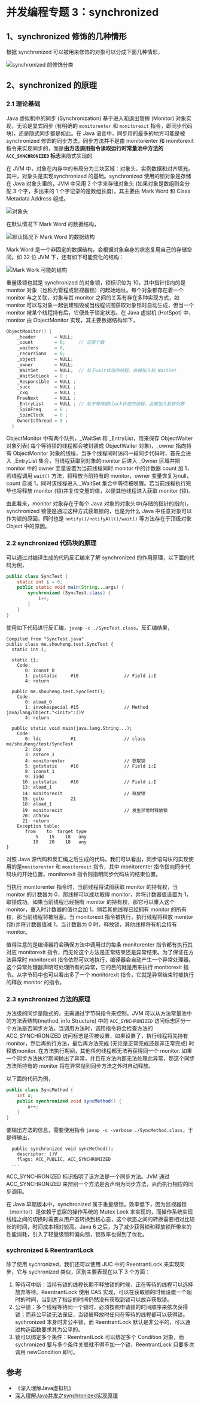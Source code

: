 # 并发编程专题 3：synchronized

## 1、synchronized 修饰的几种情形

根据 synchronized 可以被用来修饰的对象可以分成下面几种情形，

![synchronized 的修饰分类](res/synchronized_1.jpg)

## 2、synchronized 的原理

### 2.1 理论基础

Java 虚拟机中的同步 (Synchronization) 基于进入和退出管程 (Monitor) 对象实现，无论是显式同步 (有明确的 `monitorenter` 和 `monitorexit` 指令，即同步代码块)，还是隐式同步都是如此。在 Java 语言中，同步用的最多的地方可能是被 synchronized 修饰的同步方法。同步方法并不是由 monitorenter 和 monitorexit 指令来实现同步的，而是**由方法调用指令读取运行时常量池中方法的 `ACC_SYNCHRONIZED` 标志**来隐式实现的

在 JVM 中，对象在内存中的布局分为三块区域：对象头、实例数据和对齐填充。其中，对象头是实现synchronized 的基础。synchronized 使用的锁对象是存储在 Java 对象头里的，JVM 中采用 2 个字来存储对象头 (如果对象是数组则会分配 3 个字，多出来的 1 个字记录的是数组长度)，其主要由 Mark Word 和 Class Metadata Address 组成。

![对象头](res/sync_header.png)

在默认情况下 Mark Word 的数据结构，

![默认情况下 Mark Word 的数据结构](res/sync_markwork2.png)

Mark Word 是一个非固定的数据结构，会根据对象自身的状态复用自己的存储空间。如 32 位 JVM 下，还有如下可能变化的结构：

![Mark Work 可能的结构](res/sync_markwork.png)

重量级锁也就是 synchronized 的对象锁，锁标识位为 10，其中指针指向的是 monitor 对象（也称为管程或监视器锁）的起始地址。每个对象都存在着一个 monitor 与之关联，对象与其 monitor 之间的关系有存在多种实现方式，如 monitor 可以与对象一起创建销毁或当线程试图获取对象锁时自动生成，但当一个 monitor 被某个线程持有后，它便处于锁定状态。在 Java 虚拟机 (HotSpot) 中，monitor 由 ObjectMonitor 实现，其主要数据结构如下，

```c++
ObjectMonitor() {
    _header       = NULL;
    _count        = 0;     // 记录个数
    _waiters      = 0,
    _recursions   = 0;
    _object       = NULL;
    _owner        = NULL;
    _WaitSet      = NULL;  // 处于wait状态的线程，会被加入到_WaitSet
    _WaitSetLock  = 0 ;
    _Responsible  = NULL ;
    _succ         = NULL ;
    _cxq          = NULL ;
    FreeNext      = NULL ;
    _EntryList    = NULL ; // 处于等待锁block状态的线程，会被加入到该列表
    _SpinFreq     = 0 ;
    _SpinClock    = 0 ;
    OwnerIsThread = 0 ;
  }
```
ObjectMonitor 中有两个队列，_WaitSet 和 _EntryList，用来保存 ObjectWaiter 对象列表( 每个等待锁的线程都会被封装成 ObjectWaiter 对象)，_owner 指向持有 ObjectMonitor 对象的线程，当多个线程同时访问一段同步代码时，首先会进入 _EntryList 集合，当线程获取到对象的monitor 后进入 _Owner 区域并把 monitor 中的 owner 变量设置为当前线程同时 monitor 中的计数器 count 加 1，若线程调用 `wait()` 方法，将释放当前持有的 monitor，owner 变量恢复为null，count 自减 1，同时该线程进入 _WaitSet 集合中等待被唤醒。若当前线程执行完毕也将释放 monitor (锁)并复位变量的值，以便其他线程进入获取 monitor (锁)。

由此看来，monitor 对象存在于每个 Java 对象的对象头中(存储的指针的指向)，synchronized 锁便是通过这种方式获取锁的，也是为什么 Java 中任意对象可以作为锁的原因，同时也是 `notify()/notifyAll()/wait()` 等方法存在于顶级对象 Object 中的原因。

### 2.2 synchronized 代码块的原理

可以通过对编译生成的代码反汇编来了解 synchronized 的作用原理，以下面的代码为例，

```java
public class SyncTest {
    static int i = 0;
    public static void main(String...args) {
        synchronized (SyncTest.class) {
            i++;
        }
    }
}
```

使用如下代码进行反汇编，`javap -c ./SyncTest.class`。反汇编结果，

```
Compiled from "SyncTest.java"
public class me.shouheng.test.SyncTest {
  static int i;

  static {};
    Code:
       0: iconst_0
       1: putstatic     #10                 // Field i:I
       4: return

  public me.shouheng.test.SyncTest();
    Code:
       0: aload_0
       1: invokespecial #15                 // Method java/lang/Object."<init>":()V
       4: return

  public static void main(java.lang.String...);
    Code:
       0: ldc           #1                  // class me/shouheng/test/SyncTest
       2: dup
       3: astore_1
       4: monitorenter                      // 获取锁
       5: getstatic     #10                 // Field i:I
       8: iconst_1
       9: iadd
      10: putstatic     #10                 // Field i:I
      13: aload_1
      14: monitorexit                       // 释放锁
      15: goto          21
      18: aload_1
      19: monitorexit                       // 发生异常时释放锁
      20: athrow
      21: return
    Exception table:
       from    to  target type
           5    15    18   any
          18    20    18   any
}
```

对照 Java 源代码和反汇编之后生成的代码。我们可以看出，同步语句块的实现使用的是`monitorenter` 和 `monitorexit` 指令，其中 monitorenter 指令指向同步代码块的开始位置，monitorexit 指令则指明同步代码块的结束位置。

当执行 monitorenter 指令时，当前线程将试图获取 monitor 的持有权，当 monitor 的计数器为 0，那线程可以成功取得 monitor，并将计数器值设置为 1，取锁成功。如果当前线程已经拥有 monitor 的持有权，那它可以重入这个 monitor，重入时计数器的值也会加 1。倘若其他线程已经拥有 monitor 的所有权，那当前线程将被阻塞。当 monitorexit 指令被执行，执行线程将释放 monitor (锁)并将计数器值减 1，当计数器为 0 时，释放锁，其他线程将有机会持有 monitor。

值得注意的是编译器将会确保方法中调用过的每条 monitorenter 指令都有执行其对应 monitorexit 指令，而无论这个方法是正常结束还是异常结束。为了保证在方法异常时 monitorexit 指令依然可以地执行，编译器会自动产生一个异常处理器。这个异常处理器声明可处理所有的异常，它的目的就是用来执行 monitorexit 指令。从字节码中也可以看出多了一个 monitorexit 指令，它就是异常结束时被执行的释放 monitor 的指令。

### 2.3 synchronized 方法的原理

方法级的同步是隐式的，无需通过字节码指令来控制。JVM 可以从方法常量池中的方法表结构(method_info Structure) 中的 `ACC_SYNCHRONIZED` 访问标志区分一个方法是否同步方法。当调用方法时，调用指令将会检查方法的 ACC_SYNCHRONIZED 访问标志是否被设置，如果设置了，执行线程将先持有 monitor，然后再执行方法，最后再方法完成 (无论是正常完成还是非正常完成) 时释放monitor. 在方法执行期间，其他任何线程都无法再获得同一个 monitor. 如果一个同步方法执行期间抛出了异常，并且在方法内部无法处理此异常，那这个同步方法所持有的 monitor 将在异常抛到同步方法之外时自动释放。

以下面的代码为例，

```java
public class SyncMethod {
    int x;
    public synchronized void syncMethod() {
        x++;
    }
}
```

要输出方法的信息，需要使用指令 `javap -c -verbose ./SyncMethod.class`，于是得输出，

```
  public synchronized void syncMethod();
    descriptor: ()V
    flags: ACC_PUBLIC, ACC_SYNCHRONIZED
  ...
```

ACC_SYNCHRONIZED 标识指明了该方法是一个同步方法。JVM 通过 ACC_SYNCHRONIZED 来辨别一个方法是否声明为同步方法，从而执行相应的同步调用。

在 Java 早期版本中，synchronized 属于重量级锁，效率低下，因为监视器锁（monitor）是依赖于底层的操作系统的 Mutex Lock 来实现的，而操作系统实现线程之间的切换时需要从用户态转换到核心态，这个状态之间的转换需要相对比较长的时间，时间成本相对较高。Java 6 之后，为了减少获得锁和释放锁所带来的性能消耗，引入了轻量级锁和偏向锁，锁效率也得到了优化。

### sychronized & ReentrantLock

除了使用 sychronized，我们还可以使用 JUC 中的 ReentrantLock 来实现同步，它与 sychronized 类似，区别主要表现在以下 3 个方面：

1. 等待可中断：当持有锁的线程长期不释放锁的时候，正在等待的线程可以选择放弃等待。ReentrantLock 使用 CAS 实现，可以在获取锁的时候设置一个超时的时间，当到达了指定的时间仍然没有获取到锁可以放弃获取锁。
2. 公平锁：多个线程等待同一个锁时，必须按照申请锁的时间顺序来依次获得锁；而非公平锁无法保证，当锁被释放时任何在等待的线程都可以获得锁。sychronized 本身时非公平锁，而 ReentrantLock 默认是非公平的，可以通过构造函数要求其为公平的。
3. 锁可以绑定多个条件：ReentrantLock 可以绑定多个 Condition 对象，而 sychronized 要与多个条件关联就不得不加一个锁，ReentrantLock 只要多次调用 newCondition 即可。

## 参考

- 《深入理解Java虚拟机》 
- [深入理解Java并发之synchronized实现原理](https://blog.csdn.net/javazejian/article/details/72828483)

